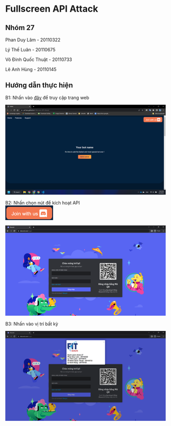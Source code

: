 # Fullscreen API Attack

## Nhóm 27
Phan Duy Lâm - 20110322

Lý Thế Luân - 20110675

Võ Đinh Quốc Thuật - 20110733

Lê Anh Hùng - 20110145

## Hướng dẫn thực hiện
B1: Nhấn vào [đây](https://pd-lam.github.io/Fullscreen-API-Attack/) để truy cập trang web

![HomePage](https://github.com/pd-lam/Fullscreen-API-Attack/blob/main/img/Full-Screen-API-Attack.png)

B2: Nhấn chọn nút để kích hoạt API   
<img src="https://github.com/pd-lam/Fullscreen-API-Attack/blob/main/img/Join-with-us.png" width="150">

![image](https://github.com/pd-lam/Fullscreen-API-Attack/blob/main/img/222461537-7d8410c1-8dc4-4157-b4d6-e4cf78ad03cb.png)

B3: Nhấn vào vị trí bất kỳ

![image](https://github.com/pd-lam/Fullscreen-API-Attack/blob/main/img/222461844-df0395e1-720b-4baf-84ad-18d3dfb278a1.png)
